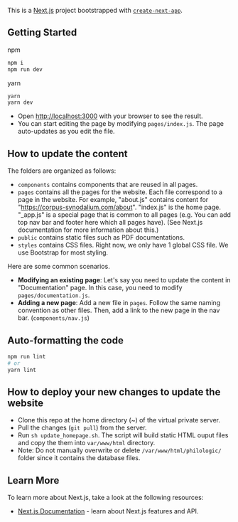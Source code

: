 This is a [Next.js](https://nextjs.org/) project bootstrapped with [`create-next-app`](https://github.com/vercel/next.js/tree/canary/packages/create-next-app).

## Getting Started

npm

```bash
npm i
npm run dev
```

yarn

```bash
yarn
yarn dev
```

- Open [http://localhost:3000](http://localhost:3000) with your browser to see the result.
- You can start editing the page by modifying `pages/index.js`. The page auto-updates as you edit the file.

## How to update the content

The folders are organized as follows:

-   `components` contains components that are reused in all pages.
-   `pages` contains all the pages for the website. Each file correspond to a page in the website. For example,
    "about.js" contains content for "https://corpus-synodalium.com/about". "index.js" is the home page.
    "\_app.js" is a special page that is common to all pages (e.g. You can add top nav bar and footer here which all pages have).
    (See Next.js documentation for more information about this.)
-   `public` contains static files such as PDF documentations.
-   `styles` contains CSS files. Right now, we only have 1 global CSS file. We use Bootstrap for most styling.

Here are some common scenarios.

-   **Modifying an existing page**: Let's say you need to update the content in "Documentation" page.
    In this case, you need to modify `pages/documentation.js`.
-   **Adding a new page**: Add a new file in `pages`. Follow the same naming convention as other files.
    Then, add a link to the new page in the nav bar. (`components/nav.js`)

## Auto-formatting the code

```bash
npm run lint
# or
yarn lint
```

## How to deploy your new changes to update the website

-   Clone this repo at the home directory (~) of the virtual private server.
-   Pull the changes (`git pull`) from the server.
-   Run `sh update_homepage.sh`. The script will build static HTML ouput files and copy the them into `var/www/html` directory.
-   Note: Do not manually overwrite or delete `/var/www/html/philologic/` folder since it contains the database files.

## Learn More

To learn more about Next.js, take a look at the following resources:

-   [Next.js Documentation](https://nextjs.org/docs) - learn about Next.js features and API.
